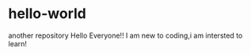 # hello-world
another repository
Hello Everyone!!
      I am new to coding,i am intersted to learn!
